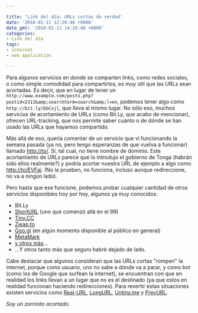 ```yaml
---

title: 'Link del día: URLs cortas de verdad'
date: '2010-01-11 12:26:46 +0000'
date_gmt: '2010-01-11 14:26:46 +0000'
categories:
- Link del día
tags:
- internet
- web application

---
```


Para algunos servicios en donde se comparten links, como redes sociales, o como simple comodidad para compartirlos, es muy útil que las URLs sean acortadas. Es decir, que en lugar de tener un `http://www.example.com/posts.php?postid=2313&amp;searchterm=search&amp;l=en`, podemos tener algo como `http://bit.ly/6bCxjl`, que lleva al mismo lugar. No sólo eso, muchos servicios de acortamiento de URLs (como Bit.Ly, que acabo de mencionar), ofrecen URL-tracking, que nos permite saber cuánto o de dónde se han usado las URLs que hayamos compartido.

Más allá de eso, quería comentar de un servicio que vi funcionando la semana pasada (ya no, pero tengo esperanzas de que vuelva a funcionar) llamado [http://to/](http://to/). Sí, tal cual, no tiene nombre de dominio. Este acortamiento de URLs parece que lo introdujo el gobierno de Tonga (habrán sido ellos realmente?) y podría acortar nuestra URL de ejemplo a algo como [http://to/EVFaj](http://to/EVFaj). (No la prueben, no funciona, incluso aunque redireccione, no va a ningún lado).

Pero hasta que ese funcione, podemos probar cualquier cantidad de otros servicios disponibles hoy por hoy, algunos ya muy conocidos:

- Bit.Ly
- [ShortURL](http://www.shorturl.com/) (uno que comenzó allá en el 99)
- [Tiny.CC](http://www.tiny.cc/)
- [Zwap.to](http://zwap.to/)
- [Goo.gl](http://goo.gl/) (en algún momento disponible al público en general)
- [MetaMark](http://metamark.net/)
- [y otros más](http://lists.econsultant.com/top-10-url-redirection-services.html)...
- ...Y otros tanto más que seguro habré dejado de lado.

Cabe destacar que algunos consideran que las URLs cortas "rompen" la internet, porque como usuario, uno no sabe a dónde va a parar, y como bot (como los de Google que surfean la internet), se encuentran con que en realidad los links llevan a un lugar que no es el destinado (ya que estos en realidad funcionan haciendo redirecciones). Para revertir estas situaciones existen servicios como [Real-URL](http://real-url.org/), [LongURL](http://www.longurlplease.com/), [Untiny.me](http://www.untiny.me/) y [PrevURL](http://www.prevurl.com/).

_Soy un zorrinito acortado._
